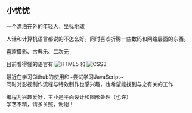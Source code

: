 ## 小忧忧
一个漂泊在外的年轻人，坐标地球

人话和计算机语言都说的不怎么好。同时喜欢折腾一些数码和网络层面的东西。

喜欢摄影、古典乐、二次元

目前看得懂的语言有
![HTML5](https://img.shields.io/badge/-HTML5-E34F26?style=plastic&logo=html5&logoColor=white)
和
![CSS3](https://img.shields.io/badge/-CSS3-1572B6?style=plastic&logo=css3)

最近在学习Github的使用和~尝试学习JavaScript~  
同时对影视制作流程与特效制作也感兴趣，也希望能找到与之有关的工作

编程为兴趣爱好，主业是平面设计和图形处理（也许）  
学艺不精，请多关照，谢谢！
